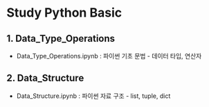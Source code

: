# Study Python Basic
## 1. Data_Type_Operations
- Data_Type_Operations.ipynb : 파이썬 기초 문법 - 데이터 타입, 연산자

## 2. Data_Structure
- Data_Structure.ipynb : 파이썬 자료 구조 - list, tuple, dict
